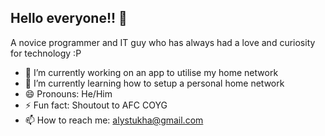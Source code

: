## Hello everyone!! 👋

<!--
**AlexanderLystukha/AlexanderLystukha** is a ✨ _special_ ✨ repository because its `README.md` (this file) appears on your GitHub profile.

Here are some ideas to get you started:

- 👯 I’m looking to collaborate on ...
- 🤔 I’m looking for help with ...
- 💬 Ask me about ...

-->
A novice programmer and IT guy who has always had a love and curiosity for technology :P 

- 🔭 I’m currently working on an app to utilise my home network
- 🌱 I’m currently learning how to setup a personal home network
- 😄 Pronouns: He/Him
- ⚡ Fun fact: Shoutout to AFC COYG
- 📫 How to reach me: alystukha@gmail.com


